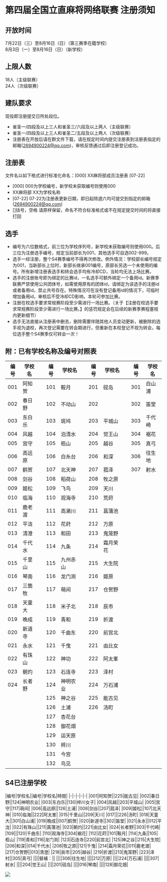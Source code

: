 # 第四届全国立直麻将网络联赛 注册须知  
  
## 开放时间
7月22日（三）至8月16日（日）（第三赛季在籍学校）  
8月3日（一）至8月16日（日）（新学校）  
  
## 上限人数
18人（主级联赛）  
24人（次级联赛）  
  
## 建队要求
现役即注册提交日所处段位。
- 雀圣一/四段及以上三人和雀圣三/六段及以上两人（主级联赛）
- 雀圣一/四段及以上三人和雀圣二/五段及以上两人（次级联赛）
- 注册表在开放后请在群文件下载，请在规定时间内提交注册表到注册表指定的邮箱(2694900224@qq.com)，审核反馈通过后即注册登记成功。
  
## 注册表
文件名以如下格式进行标准化命名：[000] XX麻将部成员注册表 [07-22]
- [000] 000为学校编号，新学校未获取编号则使用000
- XX麻将部 XX为学校名称
- [07-22] 07-22为注册表更新日期，即日起除週六均可提交到指定的邮箱(2694900224@qq.com)
- []括号，空格 请原样保留，命名不符合标准格式或不在规定提交时间的将直接打回
  
## 选手 
- 编号为六位数格式，前三位为学校序列号，新学校未获取编号则使用000。后三位为注册选手编号，规定当前部长为001，其他选手可自选002-999。
- 选手一经注册，整个S4赛季编号不得再次修改。例外情况：学校部长编号规定为001，当新部长上位时，新部长继承001编号，原部长另选一个未使用的编号。所有新增注册表选手和转会选手均有冷却CD，当轮均无法上场比赛。
- 选手的注册账号即为绑定的比赛id，一名选手可额外绑定一个备用id。新赛季联赛严禁使用公共团体号，如需使用原有的团体id，请绑定为该选手的注册id或者备用id，禁止共号存在。特殊情况可在没有登记备用id的情况下，可临时增加备用id，审核后不受冷却CD影响，本轮可参加比赛。
- 注册在校选手要求常规赛阶段至少需进行一场比赛。（关于【注册在校选手要求常规赛阶段至少需进行一场比赛。】的惩罚规定会在后续的新赛季赛程塞规内更新细节）  
- 选手无法直接从注册表中删去，删除需要伴随其他人员变动更新，被删除的选手视为退校，再次登记需要在转会期进行，但重新在本校登记不视为转会，每位选手整个S4赛季仅可转会一次！

## 附：已有学校名称及编号对照表

|编号|学校名||编号|学校名||编号|学校名||编号|学校名|
|-|-|-|-|-|-|-|-|-|-|-|
|001|阿知贺||101|鞍月||201|砚岛||301|白山浦|
|002|春日野||102|不动山||202|||302|笛堂|
|003|东白乐||103|斑鸠||203|平城山||303|千代崎|
|004|风越||104|泊清水||204|觉王山||304|裾花|
|005|宫守||105|栢山||205|越谷||305|真弓|
|006|高远原||106|白糸台||206|和深||306|往生地|
|007|鹤贺||107|北天神||207|菰泽||307|射水|
|008|剑谷||108|稻荷山||208|牧之原||||
|009|姬松||109|飞鸟||209|天川||||
|010|临海||110|观海寺||210|荒莳||||
|011|鹿老渡||111|高濑川||211|菖蒲池||||
|012|平泷||112|花莳||212|万原||||
|013|清澄||113|和田||213|鬼笼野||||
|014|千代水||114|九条||214|霜月荣花||||
|015|千里山||115|九州赤山||215|大生院||||
|016|琴南||116|龙门渕||216|姬原||||
|017|三箇牧||117|萌间||217|仓贺野||||
|018|天童大||118|米子北||218|辰市||||
|019|晚成||119|青和||219|折渡||||
|020|新道寺||120|千曲东||220|前宫北||||
|021|永水||121|千曳||221|由比女||||
|022|有珠山||122|神功||222|阿太峯||||
|023|朝灼||123|石连寺||223|泽村||||
|024|长者野||124|神明农业||224|万石浦||||
||||125|神之谷||225|能古见||||
||||126|土浦||226|汤町||||
||||127|杏花台|||||||
||||128|御花畑|||||||
||||129|运天原|||||||
||||130|梓川|||||||
||||131|今宫|||||||
||||132|鸟见|||||||

## S4已注册学校

|编号|学校名||编号|学校名|時間|
|-|-|-|-|-|
|001|阿知贺||225|能古见|
|002|春日野||124|神明农业|
|003|东白乐||130|梓川女子|
|004|风越||203|平城山|
|005|宫守||117|萌间|
|006|高远原||126|土浦|
|008|剑谷||207|菰泽|
|009|姬松||107|北天神|
|010|临海||222|阿太峯|
|015|千里山||209|天川|
|017|||226|汤町|
|018|天童大||301|白山浦|
|019|晚成||007|鹤贺|
|020|新道寺||302|笛堂|
|021|永水||012|平泷|
|022|有珠山||211|菖蒲池|
|023|朝灼||221|由比女|
|024|长者野||303|千代崎|
|109|||120|千曲东|
|110|观海寺||304|裾花|
|112|花莳||101|鞍月|
|114|九条||105|栢山|
|119|青和||116|龙门渕|
|123|石连寺||220|前宫北|
|125|神之谷||215|大生院|
|206|和深||014|千代水|
|208|牧之原||121|千曳|
|214|霜月荣花||011|鹿老渡|
|217|仓贺野||013|清澄|
|218|辰市||205|越谷|
|219|折渡||213|鬼笼野|
|223|泽村||305|真弓|
||||替補：||
||||306|往生地|
||||212|万原|
||||224|万石浦|
||||307|射水|
||||204|觉王山|
||||201|砚岛|
||||016|琴南|
||||128|御花畑|


![](https://www.z4a.net/images/2020/02/08/u.png)
